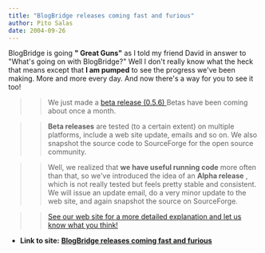 ```yaml
---
title: "BlogBridge releases coming fast and furious"
author: Pito Salas
date: 2004-09-26
---
```


BlogBridge is going **" Great Guns"** as I told my friend David in answer to
"What's going on with BlogBridge?" Well I don't really know what the heck that
means except that **I am pumped** to see the progress we've been making. More
and more every day. And now there's a way for you to see it too!

>>

>> We just made a [beta release (0.5.6)
](<http://blogbridge.com/install/beta/blogbridge.jnlp>)Betas have been coming
about once a month.

>>

>> **Beta releases** are tested (to a certain extent) on multiple platforms,
include a web site update, emails and so on. We also snapshot the source code
to SourceForge for the open source community.

>>

>> Well, we realized that **we have useful running code** more often than
that, so we've introduced the idea of an **Alpha release** , which is not
really tested but feels pretty stable and consistent. We will issue an update
email, do a very minor update to the web site, and again snapshot the source
on SourceForge.

>>

>> [See our web site for a more detailed explanation and let us know what you
think!](<http://www.blogbridge.com/projectpage.htm#releases>)


* **Link to site:** **[BlogBridge releases coming fast and furious](None)**
